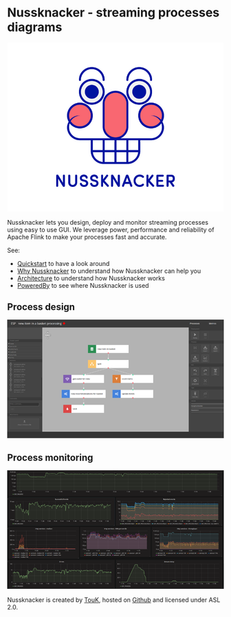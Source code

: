 Nussknacker - streaming processes diagrams
==========================================
![logo](img/nussknacker_small.jpg)

Nussknacker lets you design, deploy and monitor streaming processes using easy to use GUI.
We leverage power, performance and reliability of Apache Flink to make your processes fast and accurate.

See:
* [Quickstart](Quickstart.md) to have a look around
* [Why Nussknacker](WhyNussknacker.md) to understand how Nussknacker can help you
* [Architecture](Architecture.md) to understand how Nussknacker works
* [PoweredBy](PoweredBy.md) to see where Nussknacker is used


Process design
-----------------
![Nussknacker in action](img/screen1b.jpg)

Process monitoring
------------------
![Nussknacker in action](img/screen2a.jpg)

Nussknacker is created by [TouK](https://touk.pl), hosted on [Github](https://github.com/touk/nussknacker) and licensed under ASL 2.0.